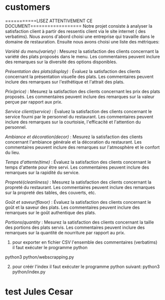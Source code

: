 # customers

===========LISEZ ATTENTIVEMENT CE DOCUMENT==================
Notre projet consiste à analyser la satisfaction client à partir des ressentis client via le site internet ( des verbatims).
Nous avons d'abord choisi une entreprise qui travaille dans le domaine de restauration. 
Ensuite nous avons choisi une liste des métriques:

*Variété du menu(variety)* : Mesurez la satisfaction des clients concernant la variété des plats proposés dans le menu. Les commentaires peuvent inclure des remarques sur la diversité des options disponibles.

*Présentation des plats(display)* : Évaluez la satisfaction des clients concernant la présentation visuelle des plats. Les commentaires peuvent inclure des remarques sur l'esthétique et l'attrait des plats.

*Prix(price)* : Mesurez la satisfaction des clients concernant les prix des plats proposés. Les commentaires peuvent inclure des remarques sur la valeur perçue par rapport aux prix.

*Service client(service)* : Évaluez la satisfaction des clients concernant le service fourni par le personnel du restaurant. Les commentaires peuvent inclure des remarques sur la courtoisie, l'efficacité et l'attention du personnel.

*Ambiance et décoration(decor)* : Mesurez la satisfaction des clients concernant l'ambiance générale et la décoration du restaurant. Les commentaires peuvent inclure des remarques sur l'atmosphère et le confort du lieu.

*Temps d'attente(time)* : Évaluez la satisfaction des clients concernant le temps d'attente pour être servi. Les commentaires peuvent inclure des remarques sur la rapidité du service.

*Propreté(cleanliness)* : Mesurez la satisfaction des clients concernant la propreté du restaurant. Les commentaires peuvent inclure des remarques sur la propreté des tables, des couverts, etc.

*Goût et saveur(flavor)* : Évaluez la satisfaction des clients concernant le goût et la saveur des plats. Les commentaires peuvent inclure des remarques sur le goût authentique des plats.

*Portions(quantity* : Mesurez la satisfaction des clients concernant la taille des portions des plats servis. Les commentaires peuvent inclure des remarques sur la quantité de nourriture par rapport au prix.

1) pour exporter en fichier CSV l'ensemble des commentaires (verbatims) il faut exécuter le programme python

python3 python/webscrapping.py

2) pour créér l'index il faut exécuter le programme python suivant:
python3  python/index.py

# test Jules Cesar
